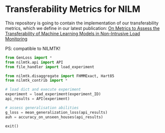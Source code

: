 # Transferability Metrics for NILM

This repository is going to contain the implementation of our transferability metrics, which we define in our latest publication: [On Metrics to Assess the Transferability of Machine
Learning Models in Non-Intrusive Load Monitoring](https://arxiv.org/pdf/1912.06200.pdf)

PS: compatible to NILMTK!

```python
from GenLoss import *
from nilmtk.api import API
from file_handler import load_experiment

from nilmtk.disaggregate import FHMMExact, Hart85
from nilmtk_contrib import *

# load dict and execute experiment
experiment = load_experiment(experiment_ID)
api_results = API(experiment)

# assess generalisation abilities
g_loss = mean_generalization_loss(api_results)
auh = accuracy_on_unseen_houses(api_results)

exit()
```
